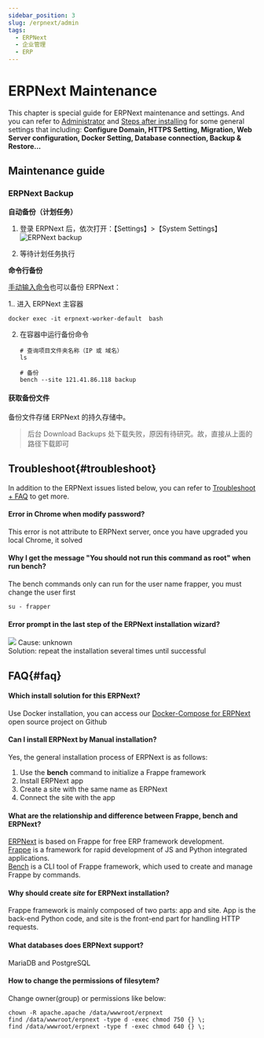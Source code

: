 ```yaml
---
sidebar_position: 3
slug: /erpnext/admin
tags:
  - ERPNext
  - 企业管理
  - ERP
---
```


# ERPNext Maintenance

This chapter is special guide for ERPNext maintenance and settings. And you can refer to [Administrator](../administrator) and [Steps after installing](../install/setup) for some general settings that including: **Configure Domain, HTTPS Setting, Migration, Web Server configuration, Docker Setting, Database connection, Backup & Restore...**  

## Maintenance guide

### ERPNext Backup

**自动备份（计划任务）**

1. 登录 ERPNext 后，依次打开：【Settings】>【System Settings】
   ![ERPNext backup](https://libs.websoft9.com/Websoft9/DocsPicture/zh/erpnext/erpnext-autobk-websoft9.png)

2. 等待计划任务执行


**命令行备份**

[手动输入命令](https://frappeframework.com/docs/user/en/bench/reference/backup)也可以备份 ERPNext：

1.. 进入 ERPNext 主容器
   ```
   docker exec -it erpnext-worker-default  bash
   ```
2. 在容器中运行备份命令
   ```
   # 查询项目文件夹名称（IP 或 域名）
   ls

   # 备份
   bench --site 121.41.86.118 backup
   ```

#### 获取备份文件

备份文件存储 ERPNext 的持久存储中。

   > 后台 Download Backups 处下载失败，原因有待研究。故，直接从上面的路径下载即可


## Troubleshoot{#troubleshoot}

In addition to the ERPNext issues listed below, you can refer to [Troubleshoot + FAQ](../troubleshoot) to get more.  

#### Error in Chrome when modify password?

This error is not attribute to ERPNext server, once you have upgraded you local Chrome, it solved

#### Why I get the message "You should not run this command as root" when run bench?

The bench commands only can run for the user name frapper, you must change the user first
```shell
su - frapper
```

#### Error prompt in the last step of the ERPNext installation wizard?

![](https://libs.websoft9.com/Websoft9/DocsPicture/zh/erpnext/erpnext-wizarderror-websoft9.png)
Cause: unknown  
Solution: repeat the installation several times until successful


## FAQ{#faq}

#### Which install solution for this ERPNext?

Use Docker installation, you can access our [Docker-Compose for ERPNext](https://github.com/Websoft9/docker-erpnext) open source project on Github

#### Can I install ERPNext by **Manual installation**?

Yes, the general installation process of ERPNext is as follows:

1. Use the **bench** command to initialize a Frappe framework
2. Install ERPNext app
3. Create a site with the same name as ERPNext
4. Connect the site with the app


#### What are the relationship and difference between Frappe, bench and ERPNext?

[ERPNext](https://github.com/frappe/erpnext) is based on Frappe for free ERP framework development.  
[Frappe](https://github.com/frappe/frappe) is a framework for rapid development of JS and Python integrated applications.  
[Bench](https://github.com/frappe/bench) is a CLI tool of Frappe framework, which used to create and manage Frappe by commands.

#### Why should create *site* for ERPNext installation?

Frappe framework is mainly composed of two parts: app and site. App is the back-end Python code, and site is the front-end part for handling HTTP requests.

#### What databases does ERPNext support?

MariaDB and PostgreSQL

#### How to change the permissions of filesytem?

Change owner(group) or permissions like below:

```shell
chown -R apache.apache /data/wwwroot/erpnext
find /data/wwwroot/erpnext -type d -exec chmod 750 {} \;
find /data/wwwroot/erpnext -type f -exec chmod 640 {} \;
```